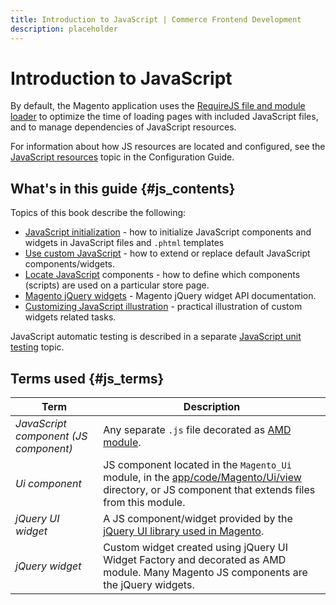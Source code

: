 ```yaml
---
title: Introduction to JavaScript | Commerce Frontend Development 
description: placeholder 
---
```


# Introduction to JavaScript

By default, the Magento application uses the [RequireJS file and module loader] to optimize the time of loading pages with included JavaScript files, and to manage dependencies of JavaScript resources.

For information about how JS resources are located and configured, see the [JavaScript resources] topic in the Configuration Guide.

## What's in this guide {#js_contents}

Topics of this book describe the following:

-  [JavaScript initialization] - how to initialize JavaScript components and widgets in JavaScript files and `.phtml` templates
-  [Use custom JavaScript] - how to extend or replace default JavaScript components/widgets.
-  [Locate JavaScript] components - how to define which components (scripts) are used on a particular store page.
-  [Magento jQuery widgets] - Magento jQuery widget API documentation.
-  [Customizing JavaScript illustration] - practical illustration of custom widgets related tasks.

JavaScript automatic testing is described in a separate [JavaScript unit testing] topic.

## Terms used {#js_terms}

| Term                                  | Description                                        |
| ------------------------------------- |--------------------------------------------------- |
| *JavaScript component (JS component)* | Any separate `.js` file decorated as [AMD module]. |
| *Ui component*                        | JS component located in the `Magento_Ui` module, in the [app/code/Magento/Ui/view] directory, or JS component that extends files from this module. |
| *jQuery UI widget*                    | A JS component/widget provided by the [jQuery UI library used in Magento]. |
| *jQuery widget*                       | Custom widget created using jQuery UI Widget Factory and decorated as AMD module. Many Magento JS components are the jQuery widgets. |

[AMD module]: http://requirejs.org/docs/whyamd.html#amd
[`Magento_Ui`]: https://github.com/magento/magento2/blob/2.4/app/code/Magento/Ui
[app/code/Magento/Ui/view]: https://github.com/magento/magento2/blob/2.4/app/code/Magento/Ui/view
[jQuery UI library used in Magento]: https://github.com/magento/magento2/blob/2.4/lib/web/jquery/jquery-ui-1.9.2.js
[jQuery Widget]: https://jqueryui.com/widget/

[RequireJS file and module loader]: http://requirejs.org/
[JavaScript resources]: resources.md

[JavaScript initialization]: init.md
[Use custom JavaScript]: custom.md
[Locate JavaScript]: debug.md
[Magento jQuery widgets]: jquery-widgets/index.md
[Customizing JavaScript illustration]: practice.md
[JavaScript unit testing]: https://devdocs.magento.com/guides/v2.4/test/js/jasmine.html
